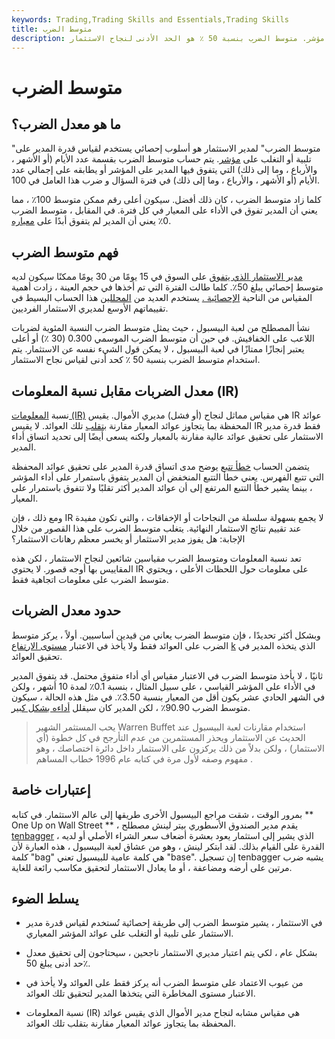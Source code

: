 ```yaml
---
keywords: Trading,Trading Skills and Essentials,Trading Skills
title: متوسط الضرب
description: يقيس متوسط الضرب في المالية قدرة مدير الاستثمار على تلبية أو التغلب على مؤشر. متوسط الضرب بنسبة 50 ٪ هو الحد الأدنى لنجاح الاستثمار.
---
```


# متوسط الضرب
## ما هو معدل الضرب؟

"متوسط الضرب" لمدير الاستثمار هو أسلوب إحصائي يستخدم لقياس قدرة المدير على تلبية أو التغلب على [مؤشر](/index). يتم حساب متوسط الضرب بقسمة عدد الأيام (أو الأشهر ، والأرباع ، وما إلى ذلك) التي يتفوق فيها المدير على المؤشر أو يطابقه على إجمالي عدد الأيام (أو الأشهر ، والأرباع ، وما إلى ذلك) في فترة السؤال و ضرب هذا العامل في 100.

كلما زاد متوسط الضرب ، كان ذلك أفضل. سيكون أعلى رقم ممكن متوسط 100٪ ، مما يعني أن المدير تفوق في الأداء على المعيار في كل فترة. في المقابل ، متوسط الضرب 0٪ يعني أن المدير لم يتفوق أبدًا على [معياره](/benchmark).

## فهم متوسط الضرب

[مدير الاستثمار الذي يتفوق](/investment-manager) على السوق في 15 يومًا من 30 يومًا ممكنًا سيكون لديه متوسط إحصائي يبلغ 50٪. كلما طالت الفترة التي تم أخذها في حجم العينة ، زادت أهمية المقياس من الناحية [الإحصائية .](/statistically_significant) يستخدم العديد من [المحللين](/analyst) هذا الحساب البسيط في تقييماتهم الأوسع لمديري الاستثمار الفرديين.

نشأ المصطلح من لعبة البيسبول ، حيث يمثل متوسط الضرب النسبة المئوية لضربات اللاعب على الخفافيش. في حين أن متوسط الضرب الموسمي 0.300 (30 ٪) أو أعلى يعتبر إنجازًا ممتازًا في لعبة البيسبول ، لا يمكن قول الشيء نفسه عن الاستثمار. يتم استخدام متوسط الضرب بنسبة 50 ٪ كحد أدنى لقياس نجاح الاستثمار.

## معدل الضربات مقابل نسبة المعلومات (IR)

نسبة [المعلومات (IR)](/informationratio) هي مقياس مماثل لنجاح (أو فشل) مديري الأموال. يقيس IR عوائد المحفظة بما يتجاوز عوائد المعيار مقارنة [بتقلب](/volatility) تلك العوائد. لا يقيس IR فقط قدرة مدير الاستثمار على تحقيق عوائد عالية مقارنة بالمعيار ولكنه يسعى أيضًا إلى تحديد اتساق أداء المدير.

يتضمن الحساب [خطأ تتبع](/trackingerror) يوضح مدى اتساق قدرة المدير على تحقيق عوائد المحفظة التي تتبع الفهرس. يعني خطأ التتبع المنخفض أن المدير يتفوق باستمرار على أداء المؤشر ، بينما يشير خطأ التتبع المرتفع إلى أن عوائد المدير أكثر تقلبًا ولا تتفوق باستمرار على المعيار.

ومع ذلك ، فإن IR لا يجمع بسهولة سلسلة من النجاحات أو الإخفاقات ، والتي تكون مفيدة عند تقييم نتائج الاستثمار النهائية. يتغلب متوسط الضرب على هذا القصور من خلال الإجابة: هل يفوز مدير الاستثمار أو يخسر معظم رهانات الاستثمار؟

تعد نسبة المعلومات ومتوسط الضرب مقياسين شائعين لنجاح الاستثمار ، لكن هذه المقاييس بها أوجه قصور. لا يحتوي IR على معلومات حول اللحظات الأعلى ، ويحتوي متوسط الضرب على معلومات اتجاهية فقط.

## حدود معدل الضربات

وبشكل أكثر تحديدًا ، فإن متوسط الضرب يعاني من قيدين أساسيين. أولاً ، يركز متوسط الضرب على العوائد فقط ولا يأخذ في الاعتبار [مستوى الارتفاع](/riskmanagement) [k](/riskmanagement) الذي يتخذه المدير في تحقيق العوائد.

ثانيًا ، لا يأخذ متوسط الضرب في الاعتبار مقياس أي أداء متفوق محتمل. قد يتفوق المدير في الأداء على المؤشر القياسي ، على سبيل المثال ، بنسبة 0.1٪ لمدة 10 أشهر ، ولكن في الشهر الحادي عشر يكون أقل من المعيار بنسبة 3.50٪. في مثل هذه الحالة ، سيكون متوسط الضرب 90.90٪ ، لكن المدير كان سيقلل [أداءه بشكل كبير](/underperform).

> يحب المستثمر الشهير Warren Buffet استخدام مقارنات لعبة البيسبول عند الحديث عن الاستثمار ويحذر المستثمرين من عدم التأرجح في كل خطوة (أي الاستثمار) ، ولكن بدلاً من ذلك يركزون على الاستثمار داخل دائرة اختصاصك ، وهو مفهوم وصفه لأول مرة في كتابه عام 1996 خطاب المساهم .

>

## إعتبارات خاصة

بمرور الوقت ، شقت مراجع البيسبول الأخرى طريقها إلى عالم الاستثمار. في كتابه ** One Up on Wall Street ** ، يقدم مدير الصندوق الأسطوري بيتر لينش مصطلح [tenbagger](/tenbagger) ، الذي يشير إلى استثمار يعود بعشرة أضعاف سعر الشراء الأصلي أو لديه القدرة على القيام بذلك. لقد ابتكر لينش ، وهو من عشاق لعبة البيسبول ، هذه العبارة لأن كلمة "bag" هي كلمة عامية للبيسبول تعني "base". إن تسجيل tenbagger يشبه ضرب مرتين على أرضه ومضاعفة ، أو ما يعادل الاستثمار لتحقيق مكاسب رائعة للغاية.

## يسلط الضوء

- في الاستثمار ، يشير متوسط الضرب إلى طريقة إحصائية تُستخدم لقياس قدرة مدير الاستثمار على تلبية أو التغلب على عوائد المؤشر المعياري.

- بشكل عام ، لكي يتم اعتبار مديري الاستثمار ناجحين ، سيحتاجون إلى تحقيق معدل حد أدنى يبلغ 50٪.

- من عيوب الاعتماد على متوسط الضرب أنه يركز فقط على العوائد ولا يأخذ في الاعتبار مستوى المخاطرة التي يتخذها المدير لتحقيق تلك العوائد.

- نسبة المعلومات (IR) هي مقياس مشابه لنجاح مدير الأموال الذي يقيس عوائد المحفظة بما يتجاوز عوائد المعيار مقارنة بتقلب تلك العوائد.

